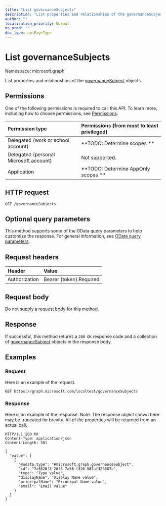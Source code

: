 ```yaml
---
title: "List governanceSubjects"
description: "List properties and relationships of the governanceSubject objects."
author: ""
localization_priority: Normal
ms.prod: ""
doc_type: apiPageType
---
```


# List governanceSubjects

Namespace: microsoft.graph

List properties and relationships of the [governanceSubject](../resources/governancesubject.md) objects.

## Permissions
One of the following permissions is required to call this API. To learn more, including how to choose permissions, see [Permissions](/concepts/permissions-reference.md).

|Permission type|Permissions (from most to least privileged)|
|:---|:---|
|Delegated (work or school account)|**TODO: Determine scopes **|
|Delegated (personal Microsoft account)|Not supported.|
|Application|**TODO: Determine AppOnly scopes **|

## HTTP request
<!-- {
  "blockType": "ignored"
}
-->
``` http
GET /governanceSubjects
```

## Optional query parameters
This method supports some of the OData query parameters to help customize the response. For general information, see [OData query parameters](/graph/query-parameters).

## Request headers
|Header|Value|
|:---|:---|
|Authorization|Bearer {token}.Required|

## Request body
Do not supply a request body for this method.

## Response
If successful, this method returns a `200 OK` response code and a collection of [governanceSubject](../resources/governancesubject.md) objects in the response body.

## Examples

### Request
Here is an example of the request.
<!-- {
  "blockType": "request",
  "name": "get_governancesubject"
}
-->
``` http
GET https://graph.microsoft.com/localtest/governanceSubjects
```

### Response
Here is an example of the response. Note: The response object shown here may be truncated for brevity. All of the properties will be returned from an actual call.
<!-- {
  "blockType": "response",
  "truncated": true,
  "@odata.type": "collection(microsoft.graph.governancesubject)"
}
-->
``` http
HTTP/1.1 200 OK
Content-Type: application/json
Content-Length: 301

{
  "value": [
    {
      "@odata.type": "#microsoft.graph.governanceSubject",
      "id": "7a5826f3-26f3-7a58-f326-587af326587a",
      "type": "Type value",
      "displayName": "Display Name value",
      "principalName": "Principal Name value",
      "email": "Email value"
    }
  ]
}
```

